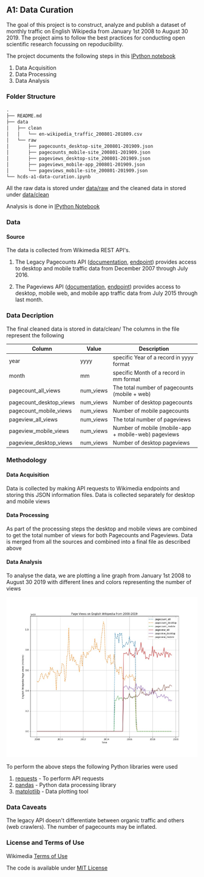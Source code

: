 ## A1: Data Curation

The goal of this project is to construct, analyze and publish a dataset of monthly traffic on English Wikipedia from January 1st 2008 to August 30 2019. 
The project aims to follow the best practices for conducting open scientific research focussing on repoducibility.

The project documents the following steps in this [IPython notebook](./hcds-a1-data-curation.ipynb) 
1) Data Acquisition
2) Data Processing
3) Data Analysis


### Folder Structure

```
.
├── README.md
├── data
│   ├── clean
│   │   └── en-wikipedia_traffic_200801-201809.csv
│   └── raw
│       ├── pagecounts_desktop-site_200801-201909.json
│       ├── pagecounts_mobile-site_200801-201909.json
│       ├── pageviews_desktop-site_200801-201909.json
│       ├── pageviews_mobile-app_200801-201909.json
│       └── pageviews_mobile-site_200801-201909.json
└── hcds-a1-data-curation.ipynb
```

All the raw data is stored under [data/raw](./data/raw) and the cleaned data in stored under [data/clean](./data/clean)

Analysis is done in [IPython Notebook](./hcds-a1-data-curation.ipynb)

### Data

#### Source
The data is collected from Wikimedia REST API's. 
1) The Legacy Pagecounts API ([documentation](https://wikitech.wikimedia.org/wiki/Analytics/AQS/Legacy_Pagecounts), [endpoint](https://wikimedia.org/api/rest_v1/#!/Pagecounts_data_(legacy)/get_metrics_legacy_pagecounts_aggregate_project_access_site_granularity_start_end)) provides access to desktop and mobile traffic data from December 2007 through July 2016.

2) The Pageviews API ([documentation](https://wikitech.wikimedia.org/wiki/Analytics/AQS/Pageviews), [endpoint](https://wikimedia.org/api/rest_v1/#!/Pageviews_data/get_metrics_pageviews_aggregate_project_access_agent_granularity_start_end)) provides access to desktop, mobile web, and mobile app traffic data from July 2015 through last month.



### Data Decription

The final cleaned data is stored in data/clean/<filename>
The columns in the file represent the following
  
  | Column  | Value | Description|
|--------------|-------------|---------------|
| year | yyyy | specific Year of a record in yyyy format |
| month | mm | specific Month of a record in mm format |
| pagecount_all_views | num_views |  The total number of pagecounts (mobile + web)|
| pagecount_desktop_views | num_views | Number of desktop pagecounts |
| pagecount_mobile_views | num_views | Number of mobile pagecounts|
| pageview_all_views | num_views | The total number of pageviews |
| pageview_mobile_views | num_views | Number of mobile (mobile-app + mobile-web) pageviews|
| pageview_desktop_views | num_views | Number of desktop pageviews |

### Methodology

#### Data Acquisition
Data is collected by making API requests to Wikimedia endpoints and storing this JSON information files. Data is collected separately for desktop and mobile views

#### Data Processing
As part of the processing steps the desktop and mobile views are combined to get the total number of views for both Pagecounts and Pageviews. Data is merged from all the sources and combined into a final file as described above

#### Data Analysis
To analyse the data, we are plotting a line graph from January 1st 2008 to August 30 2019 with different lines and colors representing the number of views

![Visualization](./english-wikipedia-views-2008-2019.jpg)
  
To perform the above steps the following Python libraries were used
1) [requests](https://pypi.org/project/requests/2.7.0/) - To perform API requests
2) [pandas](https://pandas.pydata.org/) - Python data processing library
3) [matplotlib](https://matplotlib.org/) - Data plotting tool 


### Data Caveats

The legacy API doesn't differentiate between organic traffic and others (web crawlers). The number of pagecounts may be inflated.

### License and Terms of Use

Wikimedia [Terms of Use](https://www.mediawiki.org/wiki/REST_API#Terms_and_conditions)

The code is available under [MIT License](../LICENSE)

